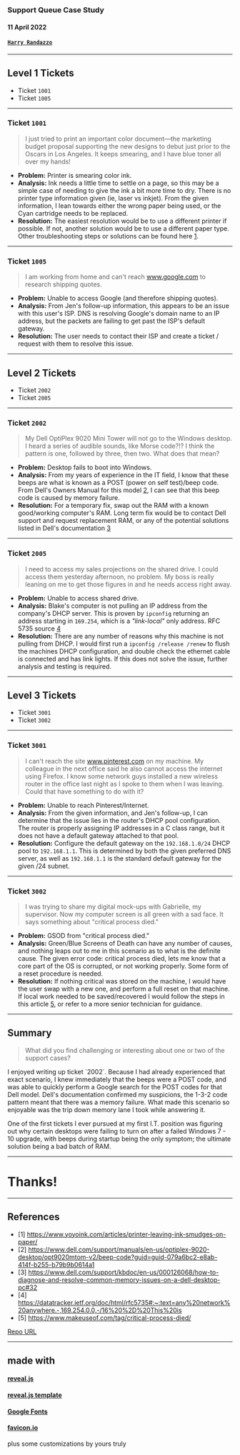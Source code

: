 ### Support Queue Case Study

#### 11 April 2022

#### [`Harry Randazzo`](https://razzle.cloud)

-----

## Level 1 Tickets

- Ticket `1001`
- Ticket `1005`

-----

### Ticket `1001`

> I just tried to print an important color document—the marketing budget proposal supporting the new designs to debut just prior to the Oscars in Los Angeles. It keeps smearing, and I have blue toner all over my hands!

- __Problem:__ Printer is smearing color ink.
- __Analysis:__ Ink needs a little time to settle on a page, so this may be a simple case of needing to give the ink a bit more time to dry. There is no printer type information given (ie, laser vs inkjet). From the given information, I lean towards either the wrong paper being used, or the Cyan cartridge needs to be replaced.
- __Resolution:__ The easiest resolution would be to use a different printer if possible.  If not, another solution would be to use a different paper type.  Other troubleshooting steps or solutions can be found here [1](https://www.yoyoink.com/articles/printer-leaving-ink-smudges-on-paper/).

-----

### Ticket `1005`

> I am working from home and can't reach www.google.com to research shipping quotes.

- __Problem:__ Unable to access Google (and therefore shipping quotes).
- __Analysis:__ From Jen's follow-up information, this appears to be an issue with this user's ISP.  DNS is resolving Google's domain name to an IP address, but the packets are failing to get past the ISP's default gateway.  
- __Resolution:__  The user needs to contact their ISP and create a ticket / request with them to resolve this issue.

-----

## Level 2 Tickets

- Ticket `2002`
- Ticket `2005`

-----

### Ticket `2002`

> My Dell OptiPlex 9020 Mini Tower will not go to the Windows desktop. I heard a series of audible sounds, like Morse code?!? I think the pattern is one, followed by three, then two. What does that mean?

- __Problem:__ Desktop fails to boot into Windows.
- __Analysis:__ From my years of experience in the IT field, I know that these beeps are what is known as a POST (power on self test)/beep code. From Dell's Owners Manual for this model [2](https://www.dell.com/support/manuals/en-us/optiplex-9020-desktop/opt9020mtom-v2/beep-code?guid=guid-079a6bc2-e8ab-414f-b255-b79b9b0614a1), I can see that this beep code is caused by memory failure. 
- __Resolution:__  For a temporary fix, swap out the RAM with a known good/working computer's RAM.  Long term fix would be to contact Dell support and request replacement RAM, or any of the potential solutions listed in Dell's documentation [3](https://www.dell.com/support/kbdoc/en-us/000126068/how-to-diagnose-and-resolve-common-memory-issues-on-a-dell-desktop-pc#32)

-----

### Ticket `2005`

> I need to access my sales projections on the shared drive. I could access them yesterday afternoon, no problem. My boss is really leaning on me to get those figures in and he needs access right away. 

- __Problem:__ Unable to access shared drive.
- __Analysis:__ Blake's computer is not pulling an IP address from the company's DHCP server.  This is proven by `ipconfig` returning an address starting in `169.254`, which is a _"link-local"_ only address.  RFC 5735 source [4](https://datatracker.ietf.org/doc/html/rfc5735#:~:text=any%20network%20anywhere.-,169.254.0.0,-/16%20%2D%20This%20is)
- __Resolution:__ There are any number of reasons why this machine is not pulling from DHCP. I would first run a `ipconfig /release /renew` to flush the machines DHCP configuration, and double check the ethernet cable is connected and has link lights.  If this does not solve the issue, further analysis and testing is required.

-----

## Level 3 Tickets

- Ticket `3001`
- Ticket `3002`

-----

### Ticket `3001`

> I can't reach the site www.pinterest.com on my machine. My colleague in the next office said he also cannot access the internet using Firefox. I know some network guys installed a new wireless router in the office last night as I spoke to them when I was leaving. Could that have something to do with it?

- __Problem:__ Unable to reach Pinterest/Internet.
- __Analysis:__ From the given information, and Jen's follow-up, I can determine that the issue lies in the router's DHCP pool configuration.  The router is properly assigning IP addresses in a C class range, but it does not have a default gateway attached to that pool.  
- __Resolution:__ Configure the default gateway on the `192.168.1.0/24` DHCP pool to `192.168.1.1`.  This is determined by both the given preferred DNS server, as well as `192.168.1.1` is the standard default gateway for the given /24 subnet.

-----

### Ticket `3002`

> I was trying to share my digital mock-ups with Gabrielle, my supervisor. Now my computer screen is all green with a sad face. It says something about "critical process died."   

- __Problem:__ GSOD from "critical process died."
- __Analysis:__ Green/Blue Screens of Death can have any number of causes, and nothing leaps out to me in this scenario as to what is the definite cause.  The given error code: critical process died, lets me know that a core part of the OS is corrupted, or not working properly.  Some form of a reset procedure is needed.
- __Resolution:__  If nothing critical was stored on the machine, I would have the user swap with a new one, and perform a full reset on that machine.  If local work needed to be saved/recovered I would follow the steps in this article [5](https://www.makeuseof.com/tag/critical-process-died/), or refer to a more senior technician for guidance.

-----

## Summary

> What did you find challenging or interesting about one or two of the support cases?

<section style="text-align: left;">
I enjoyed writing up ticket `2002`.  Because I had already experienced that exact scenario, I knew immediately that the beeps were a POST code, and was able to quickly perform a Google search for the POST codes for that Dell model.  Dell's documentation confirmed my suspicions, the 1-3-2 code pattern meant that there was a memory failure.  What made this scenario so enjoyable was the trip down memory lane I took while answering it.  

One of the first tickets I ever pursued at my first I.T. position was figuring out why certain desktops were failing to turn on after a failed Windows 7 - 10 upgrade, with beeps during startup being the only symptom; the ultimate solution being a bad batch of RAM.
</section>

-----

# Thanks!

-----

## References

- \[1\] https://www.yoyoink.com/articles/printer-leaving-ink-smudges-on-paper/
- \[2\] https://www.dell.com/support/manuals/en-us/optiplex-9020-desktop/opt9020mtom-v2/beep-code?guid=guid-079a6bc2-e8ab-414f-b255-b79b9b0614a1
- \[3\] https://www.dell.com/support/kbdoc/en-us/000126068/how-to-diagnose-and-resolve-common-memory-issues-on-a-dell-desktop-pc#32
- \[4\] https://datatracker.ietf.org/doc/html/rfc5735#:~:text=any%20network%20anywhere.-,169.254.0.0,-/16%20%2D%20This%20is
- \[5\] https://www.makeuseof.com/tag/critical-process-died/

[Repo URL](https://github.com/Noxsios/support-case-study)

-----

## made with

#### [reveal.js](https://github.com/hakimel/reveal.js)

#### [reveal.js template](https://github.com/pacharanero/create-new-revealjs-template)

#### [Google Fonts](https://fonts.google.com/)

#### [favicon.io](https://favicon.io/)

plus some customizations by yours truly